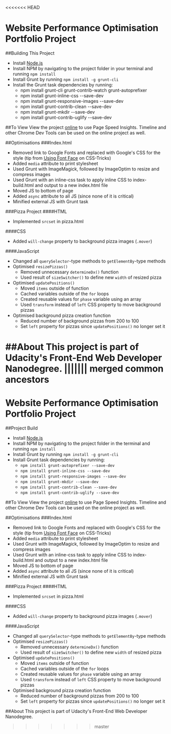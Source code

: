 <<<<<<< HEAD
# Website Performance Optimisation Portfolio Project

##Building This Project
* Install [Node.js](https://nodejs.org/en/)
* Install NPM by navigating to the project folder in your terminal and running `npm install`
* Install Grunt by running `npm install -g grunt-cli`
* Install the Grunt task dependencies by running:
  * npm install grunt-cli grunt-contrib-watch grunt-autoprefixer
  * npm install grunt-inline-css --save-dev
  * npm install grunt-responsive-images --save-dev
  * npm install grunt-contrib-clean --save-dev
  * npm install grunt-mkdir --save-dev
  * npm install grunt-contrib-uglify --save-dev

##To View
View the project [online](http://shainanigans.github.io/frontend-nanodegree-mobile-portfolio/production) to use Page Speed Insights. Timeline and other Chrome Dev Tools can be used on the online project as well.

##Optimisations
###Index.html
* Removed link to Google Fonts and replaced with Google's CSS for the style (tip from [Using Font Face](https://css-tricks.com/snippets/css/using-font-face/) on CSS-Tricks)
* Added `media` attribute to print stylesheet
* Used Grunt with ImageMagick, followed by ImageOptim to resize and compress images
* Used Grunt with an inline-css task to apply inline CSS to index-build.html and output to a new index.html file
* Moved JS to bottom of page
* Added `async` attribute to all JS (since none of it is critical)
* Minified external JS with Grunt task

###Pizza Project
####HTML
* Implemented `srcset` in pizza.html

####CSS
* Added `will-change` property to background pizza images (`.mover`)

####JavaScript
* Changed all `querySelector`-type methods to `getElementBy`-type methods
* Optimised `resizePizzas()`
  * Removed unnecessary `determineDx()` function
  * Used result of `sizeSwitcher()` to define new `width` of resized pizza
* Optimised `updatePositions()`
  * Moved `items` outside of function
  * Cached variables outside of the `for` loops
  * Created reusable values for `phase` variable using an array
  * Used `transform` instead of `left` CSS property to move background pizzas
* Optimised background pizza creation function
  * Reduced number of background pizzas from 200 to 100
  * Set `left` property for pizzas since `updatePositions()` no longer set it

##About
This project is part of Udacity's Front-End Web Developer Nanodegree.
||||||| merged common ancestors
=======
# Website Performance Optimisation Portfolio Project

##Project Build
* Install [Node.js](https://nodejs.org/en/)
* Install NPM by navigating to the project folder in the terminal and running `npm install`
* Install Grunt by running `npm install -g grunt-cli`
* Install Grunt task dependencies by running:
  * `npm install grunt-autoprefixer --save-dev`
  * `npm install grunt-inline-css --save-dev`
  * `npm install grunt-responsive-images --save-dev`
  * `npm install grunt-mkdir --save-dev`
  * `npm install grunt-contrib-clean --save-dev`
  * `npm install grunt-contrib-uglify --save-dev`

##To View
View the project [online](http://shainanigans.github.io/frontend-nanodegree-mobile-portfolio/) to use Page Speed Insights. Timeline and other Chrome Dev Tools can be used on the online project as well.

##Optimisations
###Index.html
* Removed link to Google Fonts and replaced with Google's CSS for the style (tip from [Using Font Face](https://css-tricks.com/snippets/css/using-font-face/) on CSS-Tricks)
* Added `media` attribute to print stylesheet
* Used Grunt with ImageMagick, followed by ImageOptim to resize and compress images
* Used Grunt with an inline-css task to apply inline CSS to index-build.html and output to a new index.html file
* Moved JS to bottom of page
* Added `async` attribute to all JS (since none of it is critical)
* Minified external JS with Grunt task

###Pizza Project
####HTML
* Implemented `srcset` in pizza.html

####CSS
* Added `will-change` property to background pizza images (`.mover`)

####JavaScript
* Changed all `querySelector`-type methods to `getElementBy`-type methods
* Optimised `resizePizzas()`
  * Removed unnecessary `determineDx()` function
  * Used result of `sizeSwitcher()` to define new `width` of resized pizza
* Optimised `updatePositions()`
  * Moved `items` outside of function
  * Cached variables outside of the `for` loops
  * Created reusable values for `phase` variable using an array
  * Used `transform` instead of `left` CSS property to move background pizzas
* Optimised background pizza creation function
  * Reduced number of background pizzas from 200 to 100
  * Set `left` property for pizzas since `updatePositions()` no longer set it

##About
This project is part of Udacity's Front-End Web Developer Nanodegree.
>>>>>>> master
